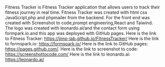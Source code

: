 Fitness Tracker is Fitness Tracker 
application that allows users to
track their fitness journey in real time.
Fitness Tracker was created 
with html css JavaScript,php 
and phpmailer from the backend.
For the front end was created with 
Screenshot to code,prompt engineering,React and Taiwind.
The logo was created with
leonardo.ai/and the contact form using formpark.io.and this app was deployed with GitHub pages.
Here is the link to Fitness Tracker:
https://jimp-lab.github.io/FitnessTracker/
Here is the link to formspark.io: 
https://formspark.io/ 
Here is the link to GitHub pages:
https://pages.github.com/.
Here is the link to screenshot to code: https://screenshottocode.com/
Here is the link to leonardo.ai:
https://leonardo.ai/
